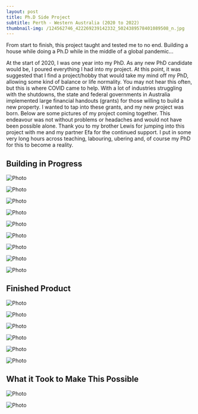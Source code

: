 ```yaml
---
layout: post
title: Ph.D Side Project
subtitle: Perth - Western Australia (2020 to 2022)
thumbnail-img: /124562746_422269239142332_5024389578401089508_n.jpg
---
```


From start to finish, this project taught and tested me to no end. Building a house while doing a Ph.D while in the middle of a global pandemic...

At the start of 2020, I was one year into my PhD. As any new PhD candidate would be, I poured everything I had into my project. At this point, it was suggested that I find a project/hobby that would take my mind off my PhD, allowing some kind of balance or life normality.
You may not hear this often, but this is where COVID came to help. With a lot of industries struggling with the shutdowns, the state and federal governments in Australia implemented large financial handouts (grants) for those willing to build a new property. I wanted to tap into these grants, and my new project was born.
Below are some pictures of my project coming together. This endeavour was not without problems or headaches and would not have been possible alone. Thank you to my brother Lewis for jumping into this project with me and my partner Efa for the continued support. I put in some very long hours across teaching, labouring, ubering and, of course my PhD for this to become a reality. 

## Building in Progress

![Photo](/105564667_786079755259946_1250173801735164710_n.jpg)

![Photo](/137106982_4857349797671017_9107793643414803907_n.jpg)

![Photo](/316579247_515102527220964_4330614256178792337_n.jpg)

![Photo](/315893994_1147128052599421_5840612706092937425_n.jpg)

![Photo](/313733866_871517323971115_8206794250999852496_n.jpg)

![Photo](/313821455_1838033193214317_8312241412731509900_n.jpg)

![Photo](/314990088_564679678799126_6075711297190053102_n.jpg)

![Photo](/316678726_814897576430570_1494819614921230492_n.jpg)

![Photo](/315090599_661596038851821_4082097955085417043_n.jpg)

## Finished Product

![Photo](/Front.jpg)

![Photo](/Front2.jpg)

![Photo](/Kitchen.jpg)

![Photo](/MainRoom.jpg)

![Photo](/Mainroom2.jpg)

![Photo](/Bathroom.jpg)

## What it Took to Make This Possible

![Photo](/326213423_648555613690241_267705290976636341_n.jpg)

![Photo](/IMG_20200417_105448.jpg)
